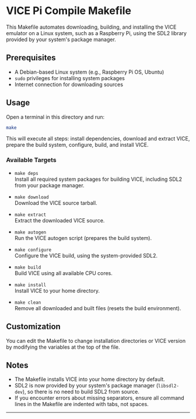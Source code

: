 # VICE Pi Compile Makefile

This Makefile automates downloading, building, and installing the VICE emulator on a Linux system, such as a Raspberry Pi, using the SDL2 library provided by your system's package manager.

## Prerequisites

- A Debian-based Linux system (e.g., Raspberry Pi OS, Ubuntu)
- `sudo` privileges for installing system packages
- Internet connection for downloading sources

## Usage

Open a terminal in this directory and run:

```bash
make
```

This will execute all steps: install dependencies, download and extract VICE, prepare the build system, configure, build, and install VICE.

### Available Targets

- `make deps`  
  Install all required system packages for building VICE, including SDL2 from your package manager.

- `make download`  
  Download the VICE source tarball.

- `make extract`  
  Extract the downloaded VICE source.

- `make autogen`  
  Run the VICE autogen script (prepares the build system).

- `make configure`  
  Configure the VICE build, using the system-provided SDL2.

- `make build`  
  Build VICE using all available CPU cores.

- `make install`  
  Install VICE to your home directory.

- `make clean`  
  Remove all downloaded and built files (resets the build environment).

## Customization

You can edit the Makefile to change installation directories or VICE version by modifying the variables at the top of the file.

## Notes

- The Makefile installs VICE into your home directory by default.
- SDL2 is now provided by your system's package manager (`libsdl2-dev`), so there is no need to build SDL2 from source.
- If you encounter errors about missing separators, ensure all command lines in the Makefile are indented with tabs, not spaces.

---
